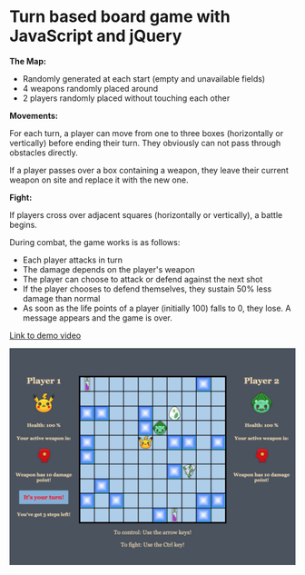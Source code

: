 # Turn based board game with JavaScript and jQuery

__The Map:__

* Randomly generated at each start (empty and unavailable fields)
* 4 weapons randomly placed around
* 2 players randomly placed without touching each other


__Movements:__

For each turn, a player can move from one to three boxes (horizontally or vertically) before ending their turn. They obviously can not pass through obstacles directly.

If a player passes over a box containing a weapon, they leave their current weapon on site and replace it with the new one.


__Fight:__

If players cross over adjacent squares (horizontally or vertically), a battle begins.

During combat, the game works is as follows:

* Each player attacks in turn
* The damage depends on the player's weapon
* The player can choose to attack or defend against the next shot
* If the player chooses to defend themselves, they sustain 50% less damage than normal
* As soon as the life points of a player (initially 100) falls to 0, they lose. A message appears and the game is over.

[Link to demo video](https://drive.google.com/file/d/15cV2ui3wpgWgMI6Ndzp3NwGwUuV02jI-/view)

![picture](/image/project6-pic.jpg)
